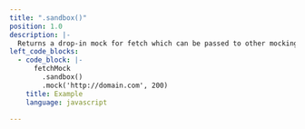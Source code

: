 ```yaml
---
title: ".sandbox()"
position: 1.0
description: |-
  Returns a drop-in mock for fetch which can be passed to other mocking libraries. It implements the full fetch-mock api and maintains its own state independent of other instances, so tests can be run in parallel.
left_code_blocks:
  - code_block: |-
      fetchMock
        .sandbox()
        .mock('http://domain.com', 200)
    title: Example
    language: javascript

---
```

